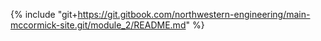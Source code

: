 {% include "git+https://git.gitbook.com/northwestern-engineering/main-mccormick-site.git/module_2/README.md" %}

